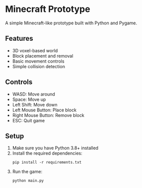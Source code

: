# Minecraft Prototype

A simple Minecraft-like prototype built with Python and Pygame.

## Features
- 3D voxel-based world
- Block placement and removal
- Basic movement controls
- Simple collision detection

## Controls
- WASD: Move around
- Space: Move up
- Left Shift: Move down
- Left Mouse Button: Place block
- Right Mouse Button: Remove block
- ESC: Quit game

## Setup
1. Make sure you have Python 3.8+ installed
2. Install the required dependencies:
   ```
   pip install -r requirements.txt
   ```
3. Run the game:
   ```
   python main.py
   ``` 